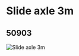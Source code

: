 # Slide axle 3m
## 50903
![Slide axle 3m](https://lc-www-live-s.legocdn.com/media/bricks/5/2/4263698.jpg)